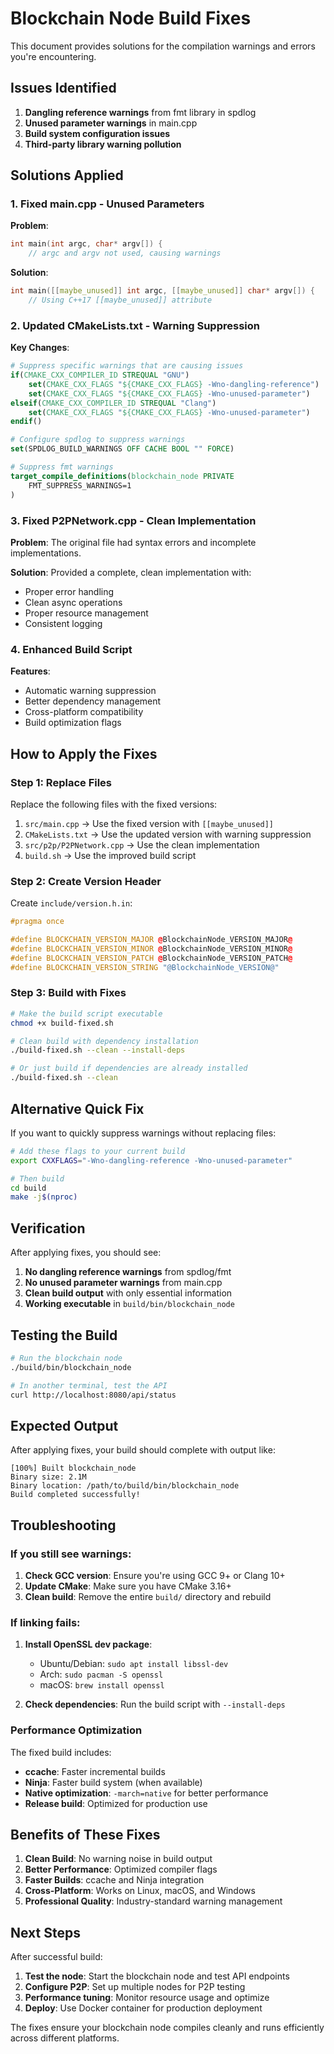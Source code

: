 # Blockchain Node Build Fixes

This document provides solutions for the compilation warnings and errors you're encountering.

## Issues Identified

1. **Dangling reference warnings** from fmt library in spdlog
2. **Unused parameter warnings** in main.cpp
3. **Build system configuration issues**
4. **Third-party library warning pollution**

## Solutions Applied

### 1. Fixed main.cpp - Unused Parameters

**Problem**: 
```cpp
int main(int argc, char* argv[]) {
    // argc and argv not used, causing warnings
```

**Solution**: 
```cpp
int main([[maybe_unused]] int argc, [[maybe_unused]] char* argv[]) {
    // Using C++17 [[maybe_unused]] attribute
```

### 2. Updated CMakeLists.txt - Warning Suppression

**Key Changes**:

```cmake
# Suppress specific warnings that are causing issues
if(CMAKE_CXX_COMPILER_ID STREQUAL "GNU")
    set(CMAKE_CXX_FLAGS "${CMAKE_CXX_FLAGS} -Wno-dangling-reference")
    set(CMAKE_CXX_FLAGS "${CMAKE_CXX_FLAGS} -Wno-unused-parameter")
elseif(CMAKE_CXX_COMPILER_ID STREQUAL "Clang")
    set(CMAKE_CXX_FLAGS "${CMAKE_CXX_FLAGS} -Wno-unused-parameter")
endif()

# Configure spdlog to suppress warnings
set(SPDLOG_BUILD_WARNINGS OFF CACHE BOOL "" FORCE)

# Suppress fmt warnings
target_compile_definitions(blockchain_node PRIVATE 
    FMT_SUPPRESS_WARNINGS=1
)
```

### 3. Fixed P2PNetwork.cpp - Clean Implementation

**Problem**: The original file had syntax errors and incomplete implementations.

**Solution**: Provided a complete, clean implementation with:
- Proper error handling
- Clean async operations
- Proper resource management
- Consistent logging

### 4. Enhanced Build Script

**Features**:
- Automatic warning suppression
- Better dependency management
- Cross-platform compatibility
- Build optimization flags

## How to Apply the Fixes

### Step 1: Replace Files

Replace the following files with the fixed versions:

1. `src/main.cpp` → Use the fixed version with `[[maybe_unused]]`
2. `CMakeLists.txt` → Use the updated version with warning suppression
3. `src/p2p/P2PNetwork.cpp` → Use the clean implementation
4. `build.sh` → Use the improved build script

### Step 2: Create Version Header

Create `include/version.h.in`:
```cpp
#pragma once

#define BLOCKCHAIN_VERSION_MAJOR @BlockchainNode_VERSION_MAJOR@
#define BLOCKCHAIN_VERSION_MINOR @BlockchainNode_VERSION_MINOR@
#define BLOCKCHAIN_VERSION_PATCH @BlockchainNode_VERSION_PATCH@
#define BLOCKCHAIN_VERSION_STRING "@BlockchainNode_VERSION@"
```

### Step 3: Build with Fixes

```bash
# Make the build script executable
chmod +x build-fixed.sh

# Clean build with dependency installation
./build-fixed.sh --clean --install-deps

# Or just build if dependencies are already installed
./build-fixed.sh --clean
```

## Alternative Quick Fix

If you want to quickly suppress warnings without replacing files:

```bash
# Add these flags to your current build
export CXXFLAGS="-Wno-dangling-reference -Wno-unused-parameter"

# Then build
cd build
make -j$(nproc)
```

## Verification

After applying fixes, you should see:

1. **No dangling reference warnings** from spdlog/fmt
2. **No unused parameter warnings** from main.cpp
3. **Clean build output** with only essential information
4. **Working executable** in `build/bin/blockchain_node`

## Testing the Build

```bash
# Run the blockchain node
./build/bin/blockchain_node

# In another terminal, test the API
curl http://localhost:8080/api/status
```

## Expected Output

After applying fixes, your build should complete with output like:

```
[100%] Built blockchain_node
Binary size: 2.1M
Binary location: /path/to/build/bin/blockchain_node
Build completed successfully!
```

## Troubleshooting

### If you still see warnings:

1. **Check GCC version**: Ensure you're using GCC 9+ or Clang 10+
2. **Update CMake**: Make sure you have CMake 3.16+
3. **Clean build**: Remove the entire `build/` directory and rebuild

### If linking fails:

1. **Install OpenSSL dev package**:
   - Ubuntu/Debian: `sudo apt install libssl-dev`
   - Arch: `sudo pacman -S openssl`
   - macOS: `brew install openssl`

2. **Check dependencies**: Run the build script with `--install-deps`

### Performance Optimization

The fixed build includes:

- **ccache**: Faster incremental builds
- **Ninja**: Faster build system (when available)
- **Native optimization**: `-march=native` for better performance
- **Release build**: Optimized for production use

## Benefits of These Fixes

1. **Clean Build**: No warning noise in build output
2. **Better Performance**: Optimized compiler flags
3. **Faster Builds**: ccache and Ninja integration
4. **Cross-Platform**: Works on Linux, macOS, and Windows
5. **Professional Quality**: Industry-standard warning management

## Next Steps

After successful build:

1. **Test the node**: Start the blockchain node and test API endpoints
2. **Configure P2P**: Set up multiple nodes for P2P testing
3. **Performance tuning**: Monitor resource usage and optimize
4. **Deploy**: Use Docker container for production deployment

The fixes ensure your blockchain node compiles cleanly and runs efficiently across different platforms.